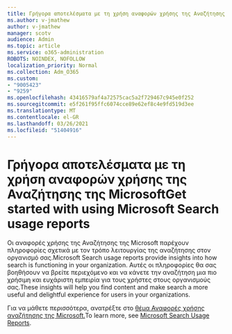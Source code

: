 ```yaml
---
title: Γρήγορα αποτελέσματα με τη χρήση αναφορών χρήσης της Αναζήτησης της Microsoft
ms.author: v-jmathew
author: v-jmathew
manager: scotv
audience: Admin
ms.topic: article
ms.service: o365-administration
ROBOTS: NOINDEX, NOFOLLOW
localization_priority: Normal
ms.collection: Adm_O365
ms.custom:
- "9005423"
- "9259"
ms.openlocfilehash: 43416579af4a72575cac5a2f729467c945e0f252
ms.sourcegitcommit: e5f261f95ffc6074cce89e62ef8c4e9fd519d3ee
ms.translationtype: MT
ms.contentlocale: el-GR
ms.lasthandoff: 03/26/2021
ms.locfileid: "51404916"
---
```

# <a name="get-started-with-using-microsoft-search-usage-reports"></a><span data-ttu-id="0956c-102">Γρήγορα αποτελέσματα με τη χρήση αναφορών χρήσης της Αναζήτησης της Microsoft</span><span class="sxs-lookup"><span data-stu-id="0956c-102">Get started with using Microsoft Search usage reports</span></span>

<span data-ttu-id="0956c-103">Οι αναφορές χρήσης της Αναζήτησης της Microsoft παρέχουν πληροφορίες σχετικά με τον τρόπο λειτουργίας της αναζήτησης στον οργανισμό σας.</span><span class="sxs-lookup"><span data-stu-id="0956c-103">Microsoft Search usage reports provide insights into how search is functioning in your organization.</span></span> <span data-ttu-id="0956c-104">Αυτές οι πληροφορίες θα σας βοηθήσουν να βρείτε περιεχόμενο και να κάνετε την αναζήτηση μια πιο χρήσιμη και ευχάριστη εμπειρία για τους χρήστες στους οργανισμούς σας.</span><span class="sxs-lookup"><span data-stu-id="0956c-104">These insights will help you find content and make search a more useful and delightful experience for users in your organizations.</span></span>

<span data-ttu-id="0956c-105">Για να μάθετε περισσότερα, ανατρέξτε στο [θέμα Αναφορές χρήσης αναζήτησης της Microsoft.](https://go.microsoft.com/fwlink/?linkid=2152048)</span><span class="sxs-lookup"><span data-stu-id="0956c-105">To learn more, see [Microsoft Search Usage Reports](https://go.microsoft.com/fwlink/?linkid=2152048).</span></span>

